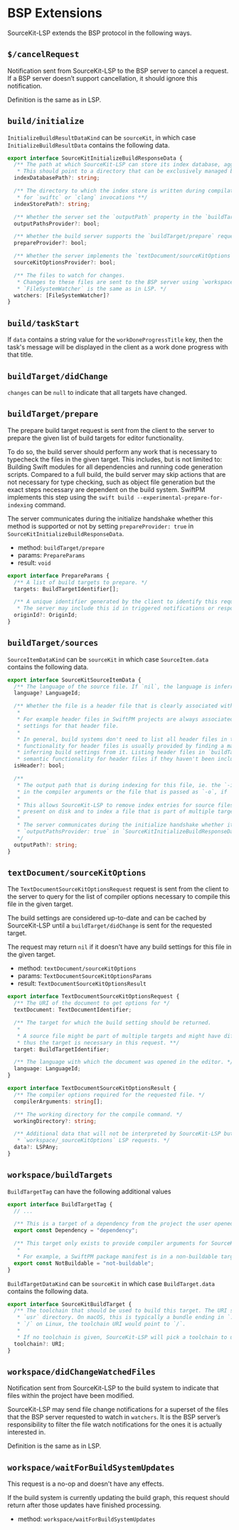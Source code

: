# BSP Extensions

SourceKit-LSP extends the BSP protocol in the following ways.

## `$/cancelRequest`

Notification sent from SourceKit-LSP to the BSP server to cancel a request. If a BSP server doesn’t support cancellation, it should ignore this notification.

Definition is the same as in LSP.

## `build/initialize`

`InitializeBuildResultDataKind` can be `sourceKit`, in which case `InitializeBuildResultData` contains the following data.

```ts
export interface SourceKitInitializeBuildResponseData {
  /** The path at which SourceKit-LSP can store its index database, aggregating data from `indexStorePath`.
   * This should point to a directory that can be exclusively managed by SourceKit-LSP. Its exact location can be arbitrary. */
  indexDatabasePath?: string;

  /** The directory to which the index store is written during compilation, ie. the path passed to `-index-store-path`
   * for `swiftc` or `clang` invocations **/
  indexStorePath?: string;

  /** Whether the server set the `outputPath` property in the `buildTarget/sources` request */
  outputPathsProvider?: bool;

  /** Whether the build server supports the `buildTarget/prepare` request */
  prepareProvider?: bool;

  /** Whether the server implements the `textDocument/sourceKitOptions` request. */
  sourceKitOptionsProvider?: bool;

  /** The files to watch for changes.
   * Changes to these files are sent to the BSP server using `workspace/didChangeWatchedFiles`.
   * `FileSystemWatcher` is the same as in LSP. */
  watchers: [FileSystemWatcher]?
}
```

## `build/taskStart`

If `data` contains a string value for the `workDoneProgressTitle` key, then the task's message will be displayed in the client as a work done progress with that title.

## `buildTarget/didChange`

`changes` can be `null` to indicate that all targets have changed.

## `buildTarget/prepare`

The prepare build target request is sent from the client to the server to prepare the given list of build targets for editor functionality.

To do so, the build server should perform any work that is necessary to typecheck the files in the given target. This includes, but is not limited to: Building Swift modules for all dependencies and running code generation scripts. Compared to a full build, the build server may skip actions that are not necessary for type checking, such as object file generation but the exact steps necessary are dependent on the build system. SwiftPM implements this step using the `swift build --experimental-prepare-for-indexing` command.

The server communicates during the initialize handshake whether this method is supported or not by setting `prepareProvider: true` in `SourceKitInitializeBuildResponseData`.

- method: `buildTarget/prepare`
- params: `PrepareParams`
- result: `void`

```ts
export interface PrepareParams {
  /** A list of build targets to prepare. */
  targets: BuildTargetIdentifier[];

  /** A unique identifier generated by the client to identify this request.
   * The server may include this id in triggered notifications or responses. **/
  originId?: OriginId;
}
```

## `buildTarget/sources`

`SourceItemDataKind` can be `sourceKit` in which case `SourceItem.data` contains the following data.

```ts
export interface SourceKitSourceItemData {
  /** The language of the source file. If `nil`, the language is inferred from the file extension. */
  language? LanguageId;

  /** Whether the file is a header file that is clearly associated with one target.
   *
   * For example header files in SwiftPM projects are always associated to one target and SwiftPM can provide build
   * settings for that header file.
   *
   * In general, build systems don't need to list all header files in the `buildTarget/sources` request: Semantic
   * functionality for header files is usually provided by finding a main file that includes the header file and
   * inferring build settings from it. Listing header files in `buildTarget/sources` allows SourceKit-LSP to provide
   * semantic functionality for header files if they haven't been included by any main file. **/
  isHeader?: bool;

  /**
   * The output path that is during indexing for this file, ie. the `-index-unit-output-path`, if it is specified
   * in the compiler arguments or the file that is passed as `-o`, if `-index-unit-output-path` is not specified.
   *
   * This allows SourceKit-LSP to remove index entries for source files that are removed from a target but remain
   * present on disk and to index a file that is part of multiple targets in the context of each target.
   *
   * The server communicates during the initialize handshake whether it populates this property by setting
   * `outputPathsProvider: true` in `SourceKitInitializeBuildResponseData`.
   */
  outputPath?: string;
}
```

## `textDocument/sourceKitOptions`

The `TextDocumentSourceKitOptionsRequest` request is sent from the client to the server to query for the list of compiler options necessary to compile this file in the given target.

The build settings are considered up-to-date and can be cached by SourceKit-LSP until a `buildTarget/didChange` is sent for the requested target.

The request may return `nil` if it doesn't have any build settings for this file in the given target.

- method: `textDocument/sourceKitOptions`
- params: `TextDocumentSourceKitOptionsParams`
- result: `TextDocumentSourceKitOptionsResult`

```ts
export interface TextDocumentSourceKitOptionsRequest {
  /** The URI of the document to get options for */
  textDocument: TextDocumentIdentifier;

  /** The target for which the build setting should be returned.
   *
   * A source file might be part of multiple targets and might have different compiler arguments in those two targets,
   * thus the target is necessary in this request. **/
  target: BuildTargetIdentifier;

  /** The language with which the document was opened in the editor. */
  language: LanguageId;
}

export interface TextDocumentSourceKitOptionsResult {
  /** The compiler options required for the requested file. */
  compilerArguments: string[];

  /** The working directory for the compile command. */
  workingDirectory?: string;

  /** Additional data that will not be interpreted by SourceKit-LSP but made available to clients in the
   * `workspace/_sourceKitOptions` LSP requests. */
  data?: LSPAny;
}
```

## `workspace/buildTargets`

`BuildTargetTag` can have the following additional values

```ts
export interface BuildTargetTag {
  // ...

  /** This is a target of a dependency from the project the user opened, eg. a target that builds a SwiftPM dependency. */
  export const Dependency = "dependency";

  /** This target only exists to provide compiler arguments for SourceKit-LSP can't be built standalone.
   *
   * For example, a SwiftPM package manifest is in a non-buildable target. **/
  export const NotBuildable = "not-buildable";
}
```

`BuildTargetDataKind` can be `sourceKit` in which case `BuildTarget.data` contains the following data.


```ts
export interface SourceKitBuildTarget {
  /** The toolchain that should be used to build this target. The URI should point to the directory that contains the
   * `usr` directory. On macOS, this is typically a bundle ending in `.xctoolchain`. If the toolchain is installed to
   * `/` on Linux, the toolchain URI would point to `/`.
   *
   * If no toolchain is given, SourceKit-LSP will pick a toolchain to use for this target. **/
  toolchain?: URI;
}
```

## `workspace/didChangeWatchedFiles`

Notification sent from SourceKit-LSP to the build system to indicate that files within the project have been modified.

SourceKit-LSP may send file change notifications for a superset of the files that the BSP server requested to watch in `watchers`. It is the BSP server’s responsibility to filter the file watch notifications for the ones it is actually interested in.

Definition is the same as in LSP.

## `workspace/waitForBuildSystemUpdates`

This request is a no-op and doesn't have any effects.

If the build system is currently updating the build graph, this request should return after those updates have finished processing.

- method: `workspace/waitForBuildSystemUpdates`
